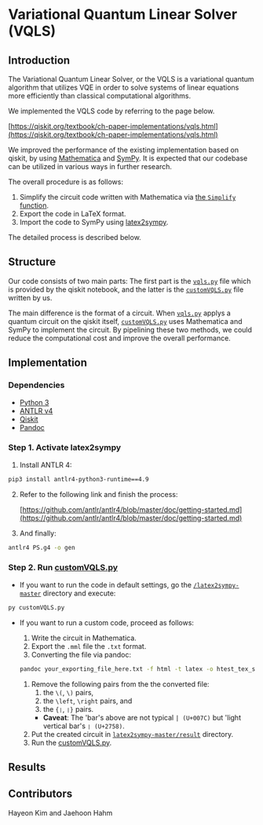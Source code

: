 # **Variational Quantum Linear Solver (VQLS)**

## Introduction

The Variational Quantum Linear Solver, or the VQLS is a variational quantum algorithm that utilizes VQE in order to solve systems of linear equations more efficiently than classical computational algorithms.

We implemented the VQLS code by referring to the page below.

[https://qiskit.org/textbook/ch-paper-implementations/vqls.html](https://qiskit.org/textbook/ch-paper-implementations/vqls.html)

We improved the performance of the existing implementation based on qiskit, by using [Mathematica](https://www.wolfram.com/mathematica/) and [SymPy](https://www.sympy.org/).
It is expected that our codebase can be utilized in various ways in further research.

The overall procedure is as follows:

1. Simplify the circuit code written with Mathematica via [the `Simplify` function](https://reference.wolfram.com/language/ref/Simplify.html).
2. Export the code in LaTeX format.
3. Import the code to SymPy using [latex2sympy](https://github.com/augustt198/latex2sympy).

The detailed process is described below.

## Structure

Our code consists of two main parts:
The first part is the [`vqls.py`](vqls.py) file which is provided by the qiskit notebook, and the latter is the [`customVQLS.py`](latex2sympy-master/customVQLS.py) file written by us.

The main difference is the format of a circuit. When [`vqls.py`](vqls.py) applys a quantum circuit on the qiskit itself, [`customVQLS.py`](latex2sympy-master/customVQLS.py) uses Mathematica and SymPy to implement the circuit. By pipelining these two methods, we could reduce the computational cost and improve the overall performance.

## Implementation

### Dependencies

- [Python 3](https://www.python.org)
- [ANTLR v4](https://github.com/antlr/antlr4)
- [Qiskit](https://qiskit.org)
- [Pandoc](https://pandoc.org)

### Step 1. Activate latex2sympy

1. Install ANTLR 4:

```bash
pip3 install antlr4-python3-runtime==4.9
```

2. Refer to the following link and finish the process:

    [https://github.com/antlr/antlr4/blob/master/doc/getting-started.md](https://github.com/antlr/antlr4/blob/master/doc/getting-started.md)

3. And finally:

```bash
antlr4 PS.g4 -o gen
```

### Step 2. Run [customVQLS.py](latex2sympy-master/customVQLS.py)

- If you want to run the code in default settings, go the [`/latex2sympy-master`](latex2sympy-master) directory and
  execute:

```bash
py customVQLS.py
```

- If you want to run a custom code, proceed as follows:
    1. Write the circuit in Mathematica.
    2. Export the `.mml` file the `.txt` format.
    3. Converting the file via pandoc:

    ```bash
    pandoc your_exporting_file_here.txt -f html -t latex -o htest_tex_short.tex
    ```

    1. Remove the following pairs from the the converted file:
        1. the `\(`, `\)` pairs,
        2. the `\left`, `\right` pairs, and
        3. the `{❘`, `❘}` pairs.
          - **Caveat**: The 'bar's above are not typical `| (U+007C)` but 'light vertical bar's `❘ (U+2758)`.
    2. Put the created circuit in [`latex2sympy-master/result`](latex2sympy-master/result) directory.
    3. Run the [customVQLS.py](latex2sympy-master/customVQLS.py).

## Results

## Contributors
Hayeon Kim and Jaehoon Hahm

